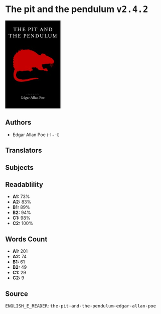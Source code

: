 # The pit and the pendulum <kbd>v2.4.2</kbd>

![](./cover.medium.jpg "")

## Authors


 - Edgar Allan Poe <small>(-1 - -1)</small>

## Translators



## Subjects



## Readablility


 - **A1:** 73%
 - **A2:** 83%
 - **B1:** 89%
 - **B2:** 94%
 - **C1:** 98%
 - **C2:** 100%

## Words Count


 - **A1:** 201
 - **A2:** 74
 - **B1:** 61
 - **B2:** 49
 - **C1:** 29
 - **C2:** 9

## Source


<kbd>ENGLISH_E_READER:the-pit-and-the-pendulum-edgar-allan-poe</kbd>
